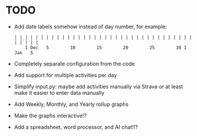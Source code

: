 # TODO

- Add date labels somehow instead of day number, for example:

      | | | | | | | | | | | | | | | | | | | | | | | | | | | | | | | | | | | | | | |
          1 Dec   5        10        15        20        25        30 1 Jan   5

- Completely separate configuration from the code
- Add support for multiple activities per day
- Simplify input.py: maybe add activities manually via Strava
  or at least make it easier to enter data manually
- Add Weekly, Monthly, and Yearly rollup graphs
- Make the graphs interactive!?
- Add a spreadsheet, word processor, and AI chat!!?